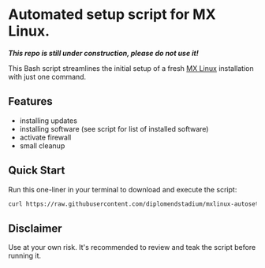# Automated setup script for MX Linux.

***This repo is still under construction, please do not use it!***

This Bash script streamlines the initial setup of a fresh [MX Linux](https://mxlinux.org) installation with just one command.

## Features

- installing updates
- installing software (see script for list of installed software)
- activate firewall
- small cleanup

## Quick Start

Run this one-liner in your terminal to download and execute the script:

```bash
curl https://raw.githubusercontent.com/diplomendstadium/mxlinux-autosetup/refs/heads/main/mxsetup.sh | sudo bash
```

## Disclaimer

Use at your own risk. It's recommended to review and teak the script before running it.
